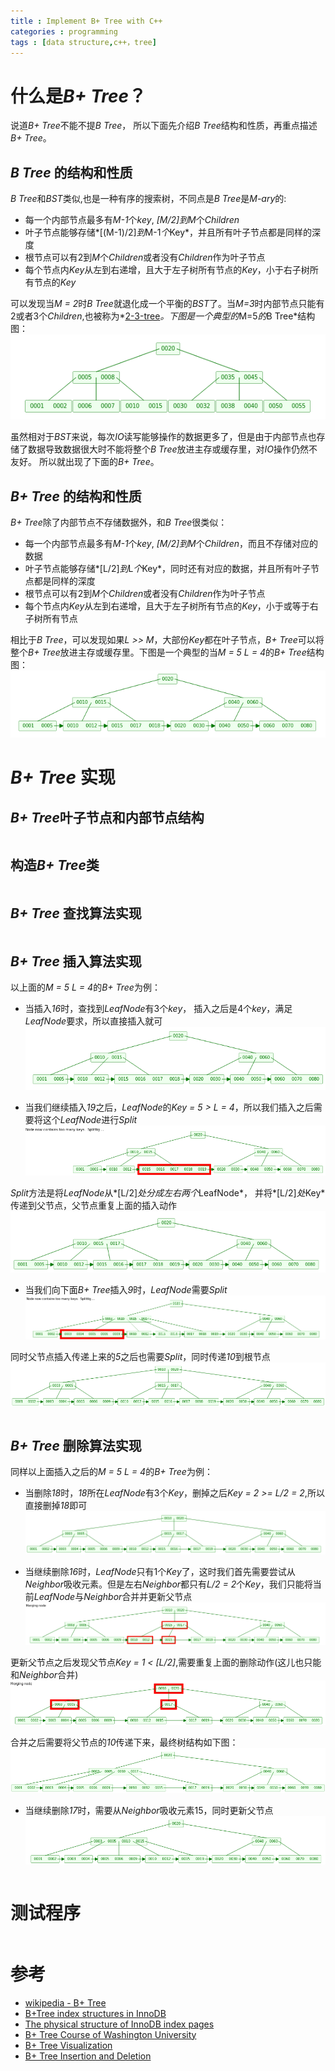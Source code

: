 ```yaml
---
title : Implement B+ Tree with C++
categories : programming
tags : [data structure,c++，tree]
---
```


# 什么是*B+ Tree*？

说道*B+ Tree*不能不提*B Tree*， 所以下面先介绍*B Tree*结构和性质，再重点描述*B+ Tree*。

## *B Tree* 的结构和性质

*B Tree*和*BST*类似,也是一种有序的搜索树，不同点是*B Tree*是*M-ary*的:

* 每一个内部节点最多有*M-1*个*key*, *[M/2]*到*M*个*Children*  
* 叶子节点能够存储*[(M-1)/2]*到*M-1*个*Key*，并且所有叶子节点都是同样的深度  
* 根节点可以有2到*M*个*Children*或者没有*Children*作为叶子节点  
* 每个节点内*Key*从左到右递增，且大于左子树所有节点的*Key*，小于右子树所有节点的*Key*  

可以发现当*M = 2*时*B Tree*就退化成一个平衡的*BST*了。当*M=3*时内部节点只能有2或者3个*Children*,也被称为*[2-3-tree](https://en.wikipedia.org/wiki/2%E2%80%933_tree)*。下图是一个典型的*M=5*的*B Tree*结构图：
![B Tree](/assets/images/BTree.png)

虽然相对于*BST*来说，每次*IO*读写能够操作的数据更多了，但是由于内部节点也存储了数据导致数据很大时不能将整个*B Tree*放进主存或缓存里，对*IO*操作仍然不友好。 所以就出现了下面的*B+ Tree*。

## *B+ Tree* 的结构和性质

*B+ Tree*除了内部节点不存储数据外，和*B Tree*很类似：

* 每一个内部节点最多有*M-1*个*key*, *[M/2]*到*M*个*Children*，而且不存储对应的数据  
* 叶子节点能够存储*[L/2]*到*L*个*Key*，同时还有对应的数据，并且所有叶子节点都是同样的深度  
* 根节点可以有2到*M*个*Children*或者没有*Children*作为叶子节点  
* 每个节点内*Key*从左到右递增，且大于左子树所有节点的*Key*，小于或等于右子树所有节点  

相比于*B Tree*，可以发现如果*L >> M*，大部份*Key*都在叶子节点，*B+ Tree*可以将整个*B+ Tree*放进主存或缓存里。下图是一个典型的当*M = 5 L = 4*的*B+ Tree*结构图：
![B+ Tree](/assets/images/B+Tree.png)

# *B+ Tree* 实现

## *B+ Tree*叶子节点和内部节点结构

```cpp
```

## 构造*B+ Tree*类

```cpp
```

## *B+ Tree* 查找算法实现

```cpp
```

## *B+ Tree* 插入算法实现

以上面的*M = 5 L = 4*的*B+ Tree*为例：

* 当插入*16*时，查找到*LeafNode*有3个*key*， 插入之后是4个*key*，满足*LeafNode*要求，所以直接插入就可  
![B+ Tree InsertLeaf](/assets/images/B+Tree_InsertLeaf.png)

* 当我们继续插入*19*之后，*LeafNode*的*Key = 5 > L = 4*，所以我们插入之后需要将这个*LeafNode*进行*Split*  
![B+ Tree InsertLeaf](/assets/images/B+Tree_InsertSplit0.png)

*Split*方法是将*LeafNode*从*[L/2]*处分成左右两个*LeafNode*， 并将*[L/2]*处*Key*传递到父节点，父节点重复上面的插入动作
![B+ Tree InsertLeaf](/assets/images/B+Tree_InsertSplit1.png)

* 当我们向下面*B+ Tree*插入*9*时，*LeafNode*需要*Split*
![B+ Tree InsertLeaf](/assets/images/B+Tree_InsertSplit2.png)

同时父节点插入传递上来的*5*之后也需要*Split*，同时传递*10*到根节点
![B+ Tree InsertLeaf](/assets/images/B+Tree_InsertSplit3.png)

```cpp
```

## *B+ Tree* 删除算法实现

同样以上面插入之后的*M = 5 L = 4*的*B+ Tree*为例：

* 当删除*18*时，*18*所在*LeafNode*有3个*Key*，删掉之后*Key = 2 >= L/2 = 2*,所以直接删掉*18*即可
![B+ Tree InsertLeaf](/assets/images/B+Tree_DeleteLeaf.png)

* 当继续删除*16*时，*LeafNode*只有1个*Key*了，这时我们首先需要尝试从*Neighbor*吸收元素。但是左右*Neighbor*都只有*L/2 = 2*个*Key*，我们只能将当前*LeafNode*与*Neighbor*合并并更新父节点
![B+ Tree InsertLeaf](/assets/images/B+Tree_DeleteMerge0.png)

更新父节点之后发现父节点*Key = 1 < [L/2]*,需要重复上面的删除动作(这儿也只能和*Neighbor*合并)
![B+ Tree InsertLeaf](/assets/images/B+Tree_DeleteMerge1.png)

合并之后需要将父节点的*10*传递下来，最终树结构如下图：
![B+ Tree InsertLeaf](/assets/images/B+Tree_DeleteMerge2.png)

* 当继续删除*17*时，需要从*Neighbor*吸收元素15，同时更新父节点
![B+ Tree InsertLeaf](/assets/images/B+Tree_DeleteMerge3.png)

```cpp
```

# 测试程序

```cpp
```

# 参考

* [wikipedia - B+ Tree](https://en.wikipedia.org/wiki/B%2B_tree)
* [B+Tree index structures in InnoDB](https://blog.jcole.us/2013/01/10/btree-index-structures-in-innodb/)
* [The physical structure of InnoDB index pages](https://blog.jcole.us/2013/01/07/the-physical-structure-of-innodb-index-pages/)
* [B+ Tree Course of Washington University](http://courses.cs.washington.edu/courses/cse326/08sp/lectures/11-b-trees.pdf)
* [B+ Tree Visualization](https://www.cs.usfca.edu/~galles/visualization/BPlusTree.html)
* [B+ Tree Insertion and Deletion](http://www.cburch.com/cs/340/reading/btree/index.html)
